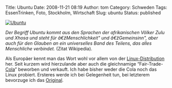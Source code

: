Title: Ubuntu
Date: 2008-11-21 08:19
Author: tom
Category: Schweden
Tags: EssenTrinken, Foto, Stockholm, Wirtschaft
Slug: ubuntu
Status: published

[![Ubuntu](/pic/ubuntu_s.jpg "Ubuntu")](/pic/ubuntu_l.jpg)

*Der Begriff Ubuntu kommt aus den Sprachen der afrikanischen Völker Zulu
und Xhosa und steht für â€žMenschlichkeit" und â€žGemeinsinn", aber auch
für den Glauben an ein universelles Band des Teilens, das alles
Menschliche verbindet.* (Zitat Wikipedia).

Als Europäer kennt man das Wort wohl vor allem von der
[Linux-Distribution](http://de.wikipedia.org/wiki/Ubuntu) her. Seit
kurzem wird hierzulande aber auch die gleichnamige
“Fair-Trade-[Cola](http://de.wikipedia.org/wiki/Ubuntu_Cola)” beworben
und verkauft. Ich habe bisher weder die Cola noch das Linux probiert.
Ersteres werde ich bei Gelegenheit tun, bei letzterem bevorzuge ich das
[Original](http://www.debian.org/index.de.html).

